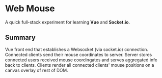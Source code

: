 # Web Mouse

A quick full-stack experiment for learning **Vue** and **Socket.io**. 

## Summary

Vue front end that establishes a Websocket (via socket.io) connection. Connected clients send their mouse coordinates to server. Server stores connected users received mouse coordingates and serves aggregated info back to clients. Clients render all connected clients' mouse positions on a canvas overlay of rest of DOM.

